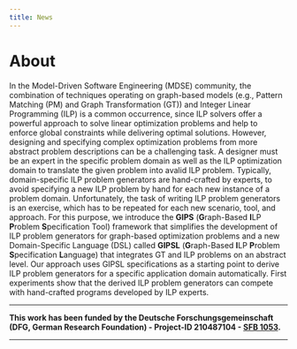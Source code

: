 ```yaml
---
title: News
---
```


# About

In the Model-Driven Software Engineering (MDSE) community, the combination of techniques operating on graph-based models (e.g., Pattern Matching (PM) and Graph Transformation (GT)) and Integer Linear Programming (ILP) is a common occurrence, since ILP solvers offer a powerful approach to solve linear optimization problems and help to enforce global constraints while delivering optimal solutions.
However, designing and specifying complex optimization problems from more abstract problem descriptions can be a challenging task.
A designer must be an expert in the specific problem domain as well as the ILP optimization domain to translate the given problem into avalid ILP problem.
Typically, domain-specific ILP problem generators are hand-crafted by experts, to avoid specifying a new ILP problem by hand for each new instance of a problem domain.
Unfortunately, the task of writing ILP problem generators is an exercise, which has to be repeated for each new scenario, tool, and approach.
For this purpose, we introduce the **GIPS** (**G**raph-Based **I**LP **P**roblem **S**pecification Tool) framework that simplifies the development of ILP problem generators for graph-based optimization problems and a new Domain-Specific Language (DSL) called **GIPSL** (**G**raph-Based **I**LP **P**roblem **S**pecification **L**anguage) that integrates GT and ILP problems on an abstract level.
Our approach uses GIPSL specifications as a starting point to derive ILP problem generators for a specific application domain automatically.
First experiments show that the derived ILP problem generators can compete with hand-crafted programs developed by ILP experts.

---

**This work has been funded by the Deutsche Forschungsgemeinschaft (DFG, German Research Foundation) - Project-ID 210487104 - [SFB 1053](https://www.maki.tu-darmstadt.de).**

---
